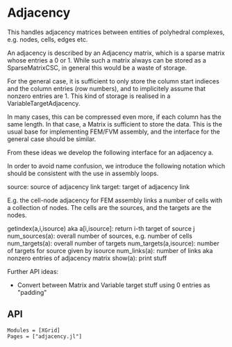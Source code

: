 # Adjacency
    
This handles adjacency matrices between entities of polyhedral complexes, e.g.
nodes, cells, edges etc.

An adjacency is described by an Adjacency matrix, which is a sparse matrix
whose entries a 0 or 1. While such a matrix always can be stored
as a SparseMatrixCSC, in general this would be a waste of storage.

For the general case, it is sufficient to only store the column start
indieces and the column entries (row numbers), and to implicitely assume
that nonzero entries are 1. This kind of storage is realised in a
VariableTargetAdjacency.
    
In many cases, this can be compressed even more, if each column has the
same length. In that case, a Matrix is sufficient to store the data.
This is the usual base for implementing FEM/FVM assembly, and the interface
for the general case should be similar.

From these ideas we develop the following interface for an adjacency a.
        
In order to avoid name confusion, we introduce the following notation which 
should be consistent with the use in assembly loops.
    
source:  source of adjacency link
target:  target of adjacency link

E.g. the cell-node adjacency for FEM assembly links  a number of
cells with a collection of nodes.  The cells are the sources,
and the targets are the nodes. 
    
   getindex(a,i,isource) aka a[i,isource]: return i-th target of  source j
   num_sources(a): overall number of sources, e.g. number of cells
   num_targets(a): overall number of targets
   num_targets(a,isource): number of targets for source given by isource
   num_links(a): number of links aka nonzero entries of adjacency matrix
   show(a): print stuff

Further API ideas:
- Convert between Matrix and Variable target stuff using 0 entries as "padding"

## API

```@autodocs
Modules = [XGrid]
Pages = ["adjacency.jl"]
```
